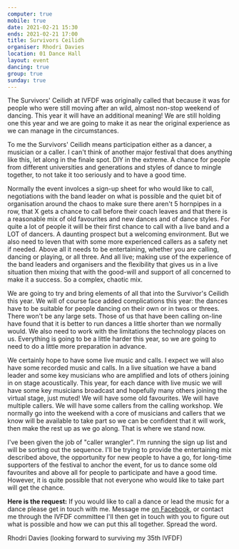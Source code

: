```yaml
---
computer: true
mobile: true
date: 2021-02-21 15:30
ends: 2021-02-21 17:00
title: Survivors Ceilidh
organiser: Rhodri Davies
location: 01 Dance Hall
layout: event
dancing: true
group: true
sunday: true
---
```


The Survivors' Ceilidh at IVFDF was originally called that because it was for people who were still moving after an wild, almost non-stop weekend of dancing. This year it will have an additional meaning! We are still holding one this year and we are going to make it as near the original experience as we can manage in the circumstances.

To me the Survivors' Ceilidh means participation either as a dancer, a musician or a caller. I can't think of another major festival that does anything like this, let along in the finale spot. DIY in the extreme. A chance for people from different universities and generations and styles of dance to mingle together, to not take it too seriously and to have a good time.

Normally the event involces a sign-up sheet for who would like to call, negotiations with the band leader on what is possible and the quiet bit of organisation around the chaos to make sure there aren't 5 hornpipes in a row, that X gets a chance to call before their coach leaves and that there is a reasonable mix of old favourites and new dances and of dance styles. For quite a lot of people it will be their first chance to call with a live band and a LOT of dancers. A daunting prospect but a welcoming environment. But we also need to leven that with some more experienced callers as a safety net if needed. Above all it needs to be entertaining, whether you are calling, dancing or playing, or all three. And all live;  making use of the experience of the band leaders and organisers and the flexibility that gives us in a live situation then mixing that with the good-will and support of all concerned to make it a success. So a complex, chaotic mix.

We are going to try and bring elements of all that into the Survivor's Ceilidh this year. We will of course face added complications this year: the dances have to be suitable for people dancing on their own or in twos or threes. There won't be any large sets. Those of us that have been calling on-line have found that it is better to run dances a little shorter than we normally would. We also need to work with the limitations the technology places on us. Everything is going to be a little harder this year, so we are going to need to do a little more preparation in advance.

We certainly hope to have some live music and calls. I expect we will also have some recorded music and calls. In a live situation we have a band leader and some key musicians who are amplified and lots of others joining in on stage acoustically. This year, for each dance with live music we will have some key musicians broadcast and hopefully many others joining the virtual stage, just muted! We will have some old favourites. We will have multiple callers. We will have some callers from the calling workshop. We normally go into the weekend with a core of musicians and callers that we know will be available to take part so we can be confident that it will work, then make the rest up as we go along. That is where we stand now.

I've been given the job of "caller wrangler". I'm running the sign up list and will be sorting out the sequence. I'll be trying to provide the entertaining mix described above, the opportunity for new people to have a go, for long-time supporters of the festival to anchor the event, for us to dance some old favourites and above all for people to participate and have a good time. However, it is quite possible that not everyone who would like to take part will get the chance.

**Here is the request:** If you would like to call a dance or lead the music for a dance please get in touch with me. Message me [on Facebook](https://www.facebook.com/rhodri.davies.583), or contact me through the IVFDF committee I'll then get in touch with you to figure out what is possible and how we can put this all together. Spread the word.

Rhodri Davies
 (looking forward to surviving my 35th IVFDF)
